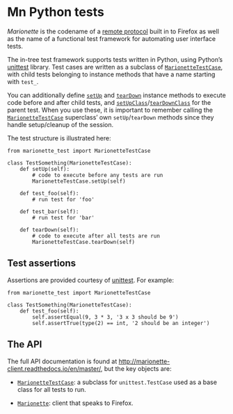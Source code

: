 Mn Python tests
===============

_Marionette_ is the codename of a [remote protocol] built in to
Firefox as well as the name of a functional test framework for
automating user interface tests.

The in-tree test framework supports tests written in Python, using
Python’s [unittest] library.  Test cases are written as a subclass
of [`MarionetteTestCase`], with child tests belonging to instance
methods that have a name starting with `test_`.

You can additionally define [`setUp`] and [`tearDown`] instance
methods to execute code before and after child tests, and
[`setUpClass`]/[`tearDownClass`] for the parent test.  When you use
these, it is important to remember calling the [`MarionetteTestCase`]
superclass’ own `setUp`/`tearDown` methods since they handle
setup/cleanup of the session.

The test structure is illustrated here:

	from marionette_test import MarionetteTestCase

	class TestSomething(MarionetteTestCase):
	    def setUp(self):
	        # code to execute before any tests are run
	        MarionetteTestCase.setUp(self)

	    def test_foo(self):
	        # run test for 'foo'

	    def test_bar(self):
	        # run test for 'bar'

	    def tearDown(self):
	        # code to execute after all tests are run
	        MarionetteTestCase.tearDown(self)

[remote protocol]: https://developer.mozilla.org/en-US/docs/Mozilla/QA/Marionette/Protocol
[unittest]: https://docs.python.org/2.7/library/unittest.html
[`MarionetteTestCase`]: https://developer.mozilla.org/en-US/docs/Mozilla/QA/Marionette/MarionetteTestCase
[`setUp`]: https://docs.python.org/2.7/library/unittest.html#unittest.TestCase.setUp
[`setUpClass`]: https://docs.python.org/2.7/library/unittest.html#unittest.TestCase.setUpClass
[`tearDown`]: https://docs.python.org/2.7/library/unittest.html#unittest.TestCase.tearDown
[`tearDownClass`]: https://docs.python.org/2.7/library/unittest.html#unittest.TestCase.tearDownClass


Test assertions
---------------

Assertions are provided courtesy of [unittest].  For example:

	from marionette_test import MarionetteTestCase

	class TestSomething(MarionetteTestCase):
	    def test_foo(self):
	        self.assertEqual(9, 3 * 3, '3 x 3 should be 9')
	        self.assertTrue(type(2) == int, '2 should be an integer')


The API
-------

The full API documentation is found at
http://marionette-client.readthedocs.io/en/master/, but the key
objects are:

  * [`MarionetteTestCase`]: a subclass for `unittest.TestCase`
    used as a base class for all tests to run.

  * [`Marionette`]: client that speaks to Firefox.

[`Marionette`]: http://marionette-client.readthedocs.io/en/master/reference.html#marionette
